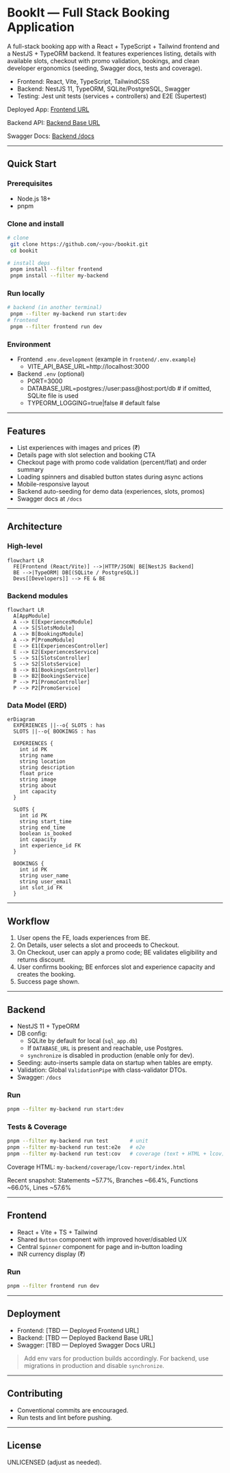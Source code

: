 # BookIt — Full Stack Booking Application

A full-stack booking app with a React + TypeScript + Tailwind frontend and a NestJS + TypeORM backend. It features experiences listing, details with available slots, checkout with promo validation, bookings, and clean developer ergonomics (seeding, Swagger docs, tests and coverage).

- Frontend: React, Vite, TypeScript, TailwindCSS
- Backend: NestJS 11, TypeORM, SQLite/PostgreSQL, Swagger
- Testing: Jest unit tests (services + controllers) and E2E (Supertest)

Deployed App: [Frontend URL](https://bookit-eight-theta.vercel.app/)

Backend API: [Backend Base URL](https://bookit-backend-bay.vercel.app/)

Swagger Docs: [Backend /docs](https://bookit-backend-bay.vercel.app/docs)

---

## Quick Start

### Prerequisites
- Node.js 18+
- pnpm

### Clone and install
```bash
# clone
 git clone https://github.com/<you>/bookit.git
 cd bookit

# install deps
 pnpm install --filter frontend
 pnpm install --filter my-backend
```

### Run locally
```bash
# backend (in another terminal)
 pnpm --filter my-backend run start:dev
# frontend
 pnpm --filter frontend run dev
```

### Environment
- Frontend `.env.development` (example in `frontend/.env.example`)
  - VITE_API_BASE_URL=http://localhost:3000
- Backend `.env` (optional)
  - PORT=3000
  - DATABASE_URL=postgres://user:pass@host:port/db  # if omitted, SQLite file is used
  - TYPEORM_LOGGING=true|false  # default false

---

## Features
- List experiences with images and prices (₹)
- Details page with slot selection and booking CTA
- Checkout page with promo code validation (percent/flat) and order summary
- Loading spinners and disabled button states during async actions
- Mobile-responsive layout
- Backend auto-seeding for demo data (experiences, slots, promos)
- Swagger docs at `/docs`

---

## Architecture

### High-level
```mermaid
flowchart LR
  FE[Frontend (React/Vite)] -->|HTTP/JSON| BE[NestJS Backend]
  BE -->|TypeORM| DB[(SQLite / PostgreSQL)]
  Devs[[Developers]] --> FE & BE
```

### Backend modules
```mermaid
flowchart LR
  A[AppModule]
  A --> E[ExperiencesModule]
  A --> S[SlotsModule]
  A --> B[BookingsModule]
  A --> P[PromoModule]
  E --> E1[ExperiencesController]
  E --> E2[ExperiencesService]
  S --> S1[SlotsController]
  S --> S2[SlotsService]
  B --> B1[BookingsController]
  B --> B2[BookingsService]
  P --> P1[PromoController]
  P --> P2[PromoService]
```

### Data Model (ERD)
```mermaid
erDiagram
  EXPERIENCES ||--o{ SLOTS : has
  SLOTS ||--o{ BOOKINGS : has

  EXPERIENCES {
    int id PK
    string name
    string location
    string description
    float price
    string image
    string about
    int capacity
  }

  SLOTS {
    int id PK
    string start_time
    string end_time
    boolean is_booked
    int capacity
    int experience_id FK
  }

  BOOKINGS {
    int id PK
    string user_name
    string user_email
    int slot_id FK
  }
```

---

## Workflow
1. User opens the FE, loads experiences from BE.
2. On Details, user selects a slot and proceeds to Checkout.
3. On Checkout, user can apply a promo code; BE validates eligibility and returns discount.
4. User confirms booking; BE enforces slot and experience capacity and creates the booking.
5. Success page shown.

---

## Backend
- NestJS 11 + TypeORM
- DB config:
  - SQLite by default for local (`sql_app.db`)
  - If `DATABASE_URL` is present and reachable, use Postgres.
  - `synchronize` is disabled in production (enable only for dev).
- Seeding: auto-inserts sample data on startup when tables are empty.
- Validation: Global `ValidationPipe` with class-validator DTOs.
- Swagger: `/docs`

### Run
```bash
pnpm --filter my-backend run start:dev
```

### Tests & Coverage
```bash
pnpm --filter my-backend run test       # unit
pnpm --filter my-backend run test:e2e   # e2e
pnpm --filter my-backend run test:cov   # coverage (text + HTML + lcov)
```
Coverage HTML: `my-backend/coverage/lcov-report/index.html`

Recent snapshot: Statements ~57.7%, Branches ~66.4%, Functions ~66.0%, Lines ~57.6%

---

## Frontend
- React + Vite + TS + Tailwind
- Shared `Button` component with improved hover/disabled UX
- Central `Spinner` component for page and in-button loading
- INR currency display (₹)

### Run
```bash
pnpm --filter frontend run dev
```

---

## Deployment
- Frontend: [TBD — Deployed Frontend URL]
- Backend: [TBD — Deployed Backend Base URL]
- Swagger: [TBD — Deployed Swagger Docs URL]

> Add env vars for production builds accordingly. For backend, use migrations in production and disable `synchronize`.

---

## Contributing
- Conventional commits are encouraged.
- Run tests and lint before pushing.

---

## License
UNLICENSED (adjust as needed).
